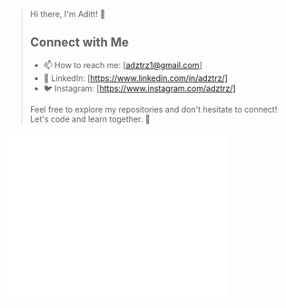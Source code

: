 > Hi there, I'm Aditt! 👋
> ## Connect with Me 
> - 📫 How to reach me: [adztrz1@gmail.com]
> - 💼 LinkedIn: [https://www.linkedin.com/in/adztrz/]
> - 🐦 Instagram: [https://www.instagram.com/adztrz/]
>
> Feel free to explore my repositories and don't hesitate to connect! Let's code and learn together. 🚀

[<img align="left" width="390" alt="🦑" src="https://github.com/Adztrz/Adztrz/blob/main/github-metrics.svg">](#)